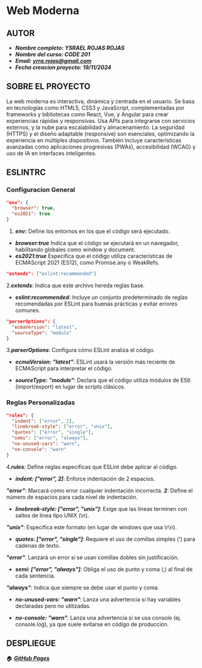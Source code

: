# Web Moderna

## AUTOR

- ***Nombre completo: YSRAEL ROJAS ROJAS***
- ***Nombre del curso: CODE 201***
- ***Email: <yrra.rojas@gmail.com>***
- ***Fecha creacion proyecto: 19/11/2024***

## SOBRE EL PROYECTO

La web moderna es interactiva, dinámica y centrada en el usuario. Se basa en tecnologías como HTML5, CSS3 y JavaScript, complementadas por frameworks y bibliotecas como React, Vue, y Angular para crear experiencias rápidas y responsivas. Usa APIs para integrarse con servicios externos, y la nube para escalabilidad y almacenamiento. La seguridad (HTTPS) y el diseño adaptable (responsive) son esenciales, optimizando la experiencia en múltiples dispositivos. También incluye características avanzadas como aplicaciones progresivas (PWAs), accesibilidad (WCAG) y uso de IA en interfaces inteligentes.

## ESLINTRC

### Configuracion General

```json
"env": {
  "browser": true,
  "es2021": true
}
```

1. ***env:*** Define los entornos en los que el código será ejecutado.

- ***browser:true*** Indica que el código se ejecutará en un navegador, habilitando globales como window y document.
- ***es2021:true*** Especifica que el código utiliza características de ECMAScript 2021 (ES12), como Promise.any o WeakRefs.

```json
"extends": ["eslint:recommended"]

```

2.***extends***: Indica que este archivo hereda reglas base.

- ***eslint:recommended***: Incluye un conjunto predeterminado de reglas recomendadas por ESLint para buenas prácticas y evitar errores comunes.

```json
"parserOptions": {
  "ecmaVersion": "latest",
  "sourceType": "module"
}

```

3.***parserOptions***: Configura cómo ESLint analiza el código.

- ***ecmaVersion: "latest"***: ESLint usará la versión más reciente de ECMAScript para interpretar el código.

- ***sourceType: "module"***: Declara que el código utiliza módulos de ES6 (import/export) en lugar de scripts clásicos.

### Reglas Personalizadas

```json
"rules": {
  "indent": ["error", 2],
  "linebreak-style": ["error", "unix"],
  "quotes": ["error", "single"],
  "semi": ["error", "always"],
  "no-unused-vars": "warn",
  "no-console": "warn"
}

```

4.***rules***: Define reglas específicas que ESLint debe aplicar al código.

- ***indent: ["error", 2]***: Enforce indentación de 2 espacios.

***"error"***: Marcará como error cualquier indentación incorrecta.
***2***: Define el número de espacios para cada nivel de indentación.

- ***linebreak-style: ["error", "unix"]***: Exige que las líneas terminen con saltos de línea tipo UNIX (\n).

***"unix"***: Especifica este formato (en lugar de windows que usa \r\n).

- ***quotes: ["error", "single"]***: Requiere el uso de comillas simples (') para cadenas de texto.

***"error"***: Lanzará un error si se usan comillas dobles sin justificación.

- ***semi: ["error", "always"]***: Obliga el uso de punto y coma (;) al final de cada sentencia.

***"always"***: Indica que siempre se debe usar el punto y coma.

- ***no-unused-vars: "warn"***: Lanza una advertencia si hay variables declaradas pero no utilizadas.

- ***no-console: "warn"***: Lanza una advertencia si se usa console (ej. console.log), ya que suele evitarse en código de producción.

## DESPLIEGUE

🏠 [***GitHub Pages***](https://ysrael-rojas.github.io/web-moderna/)
